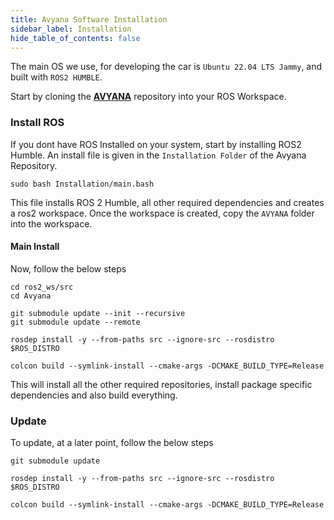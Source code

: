 ```yaml
---
title: Avyana Software Installation
sidebar_label: Installation
hide_table_of_contents: false
---
```


<head>
  <title> Avyana Software Installation </title>
    <style>{` :root { --doc-item-container-width:60rem; } `}</style>    
</head>

The main OS we use, for developing the car is `Ubuntu 22.04 LTS Jammy`, and built with `ROS2 HUMBLE`. 

Start by cloning the **[AVYANA](https://github.com/Avyana-Tech/Avyana.git)** repository into your ROS Workspace. 
<intro-end />

### Install ROS

If you dont have ROS Installed on your system, start by installing ROS2 Humble. An install file is given in the `Installation Folder` of the Avyana Repository. 

``` 
sudo bash Installation/main.bash 
```

This file installs ROS 2 Humble, all other required dependencies and creates a ros2 workspace. Once the workspace is created, copy the `AVYANA` folder into the workspace.

#### Main Install

Now, follow the below steps

```
cd ros2_ws/src
cd Avyana

git submodule update --init --recursive
git submodule update --remote

rosdep install -y --from-paths src --ignore-src --rosdistro $ROS_DISTRO

colcon build --symlink-install --cmake-args -DCMAKE_BUILD_TYPE=Release
```

This will install all the other required repositories, install package specific dependencies and also build everything. 

### Update

To update, at a later point, follow the below steps

```
git submodule update

rosdep install -y --from-paths src --ignore-src --rosdistro $ROS_DISTRO

colcon build --symlink-install --cmake-args -DCMAKE_BUILD_TYPE=Release
```